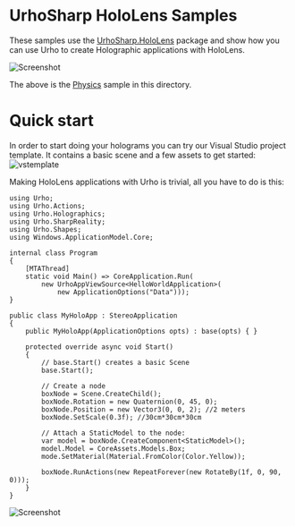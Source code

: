 ﻿UrhoSharp HoloLens Samples
=======

These samples use the [UrhoSharp.HoloLens](https://www.nuget.org/packages/UrhoSharp.HoloLens/) package 
and show how you can use Urho to create Holographic applications with HoloLens.

![Screenshot](05_Physics/Screenshots/Video2.gif) 

The above is the [Physics](https://github.com/xamarin/urho-samples/blob/master/HoloLens/05_Physics/) sample in this directory.


Quick start
=======

In order to start doing your holograms you can try our Visual Studio project template. It contains a basic scene
and a few assets to get started:
![vstemplate](https://habrastorage.org/files/dc7/595/7d9/dc75957d9f9c4e49acfeea9c6c25bd3e.gif)


Making HoloLens applications with Urho is trivial, all you have to do is this:

```
using Urho;
using Urho.Actions;
using Urho.Holographics;
using Urho.SharpReality;
using Urho.Shapes;
using Windows.ApplicationModel.Core;

internal class Program
{
    [MTAThread]
    static void Main() => CoreApplication.Run(
        new UrhoAppViewSource<HelloWorldApplication>(
            new ApplicationOptions("Data")));
}

public class MyHoloApp : StereoApplication
{
    public MyHoloApp(ApplicationOptions opts) : base(opts) { }

    protected override async void Start()
    {
        // base.Start() creates a basic Scene
        base.Start();
        
        // Create a node
        boxNode = Scene.CreateChild();
        boxNode.Rotation = new Quaternion(0, 45, 0);
        boxNode.Position = new Vector3(0, 0, 2); //2 meters 
        boxNode.SetScale(0.3f); //30cm*30cm*30cm

        // Attach a StaticModel to the node:
        var model = boxNode.CreateComponent<StaticModel>();
        model.Model = CoreAssets.Models.Box;
        mode.SetMaterial(Material.FromColor(Color.Yellow));
        
        boxNode.RunActions(new RepeatForever(new RotateBy(1f, 0, 90, 0)));
    }
}
```

![Screenshot](06_CrowdNavigation/Screenshots/Video.gif) 
